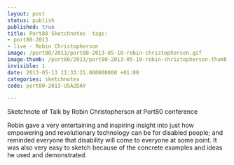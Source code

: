 ```yaml
---
layout: post
status: publish
published: true
title: Port80 Sketchnotes  tags:
- port80-2013
- live - Robin Christopherson
image: /port80/2013/port80-2013-05-10-robin-christopherson.gif
image-thumb: /port80/2013/port80-2013-05-10-robin-christopherson-thumb.gif
invisible: 1
date: 2013-05-13 11:33:21.000000000 +01:00
categories: sketchnotes
code: port80-2013-USA2DAY

---
```


Sketchnote of Talk by Robin Christopherson at Port80 conference

Robin gave a very entertaining and inspiring insight into just how empowering and revolutionary technology can be for disabled people; and reminded everyone that disability will come to everyone at some point. It was also very easy to sketch because of the concrete examples and ideas he used and demonstrated.
